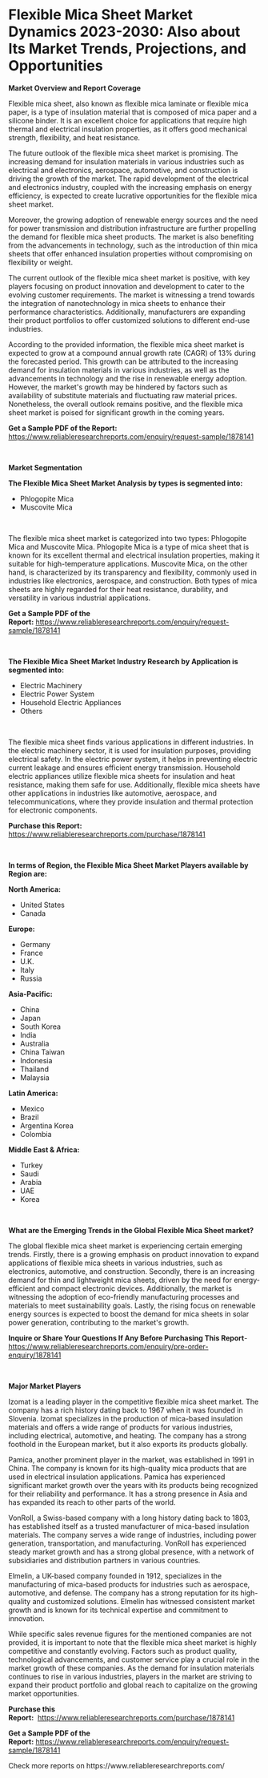 <p><h1>Flexible Mica Sheet Market Dynamics 2023-2030: Also about Its Market Trends, Projections, and Opportunities</h1></p><p><strong>Market Overview and Report Coverage</strong></p>
<p><p>Flexible mica sheet, also known as flexible mica laminate or flexible mica paper, is a type of insulation material that is composed of mica paper and a silicone binder. It is an excellent choice for applications that require high thermal and electrical insulation properties, as it offers good mechanical strength, flexibility, and heat resistance.</p><p>The future outlook of the flexible mica sheet market is promising. The increasing demand for insulation materials in various industries such as electrical and electronics, aerospace, automotive, and construction is driving the growth of the market. The rapid development of the electrical and electronics industry, coupled with the increasing emphasis on energy efficiency, is expected to create lucrative opportunities for the flexible mica sheet market.</p><p>Moreover, the growing adoption of renewable energy sources and the need for power transmission and distribution infrastructure are further propelling the demand for flexible mica sheet products. The market is also benefiting from the advancements in technology, such as the introduction of thin mica sheets that offer enhanced insulation properties without compromising on flexibility or weight.</p><p>The current outlook of the flexible mica sheet market is positive, with key players focusing on product innovation and development to cater to the evolving customer requirements. The market is witnessing a trend towards the integration of nanotechnology in mica sheets to enhance their performance characteristics. Additionally, manufacturers are expanding their product portfolios to offer customized solutions to different end-use industries.</p><p>According to the provided information, the flexible mica sheet market is expected to grow at a compound annual growth rate (CAGR) of 13% during the forecasted period. This growth can be attributed to the increasing demand for insulation materials in various industries, as well as the advancements in technology and the rise in renewable energy adoption. However, the market's growth may be hindered by factors such as availability of substitute materials and fluctuating raw material prices. Nonetheless, the overall outlook remains positive, and the flexible mica sheet market is poised for significant growth in the coming years.</p></p>
<p><strong>Get a Sample PDF of the Report:</strong> <a href="https://www.reliableresearchreports.com/enquiry/request-sample/1878141">https://www.reliableresearchreports.com/enquiry/request-sample/1878141</a></p>
<p>&nbsp;</p>
<p><strong>Market Segmentation</strong></p>
<p><strong>The Flexible Mica Sheet Market Analysis by types is segmented into:</strong></p>
<p><ul><li>Phlogopite Mica</li><li>Muscovite Mica</li></ul></p>
<p>&nbsp;</p>
<p><p>The flexible mica sheet market is categorized into two types: Phlogopite Mica and Muscovite Mica. Phlogopite Mica is a type of mica sheet that is known for its excellent thermal and electrical insulation properties, making it suitable for high-temperature applications. Muscovite Mica, on the other hand, is characterized by its transparency and flexibility, commonly used in industries like electronics, aerospace, and construction. Both types of mica sheets are highly regarded for their heat resistance, durability, and versatility in various industrial applications.</p></p>
<p><strong>Get a Sample PDF of the Report:</strong>&nbsp;<a href="https://www.reliableresearchreports.com/enquiry/request-sample/1878141">https://www.reliableresearchreports.com/enquiry/request-sample/1878141</a></p>
<p>&nbsp;</p>
<p><strong>The Flexible Mica Sheet Market Industry Research by Application is segmented into:</strong></p>
<p><ul><li>Electric Machinery</li><li>Electric Power System</li><li>Household Electric Appliances</li><li>Others</li></ul></p>
<p>&nbsp;</p>
<p><p>The flexible mica sheet finds various applications in different industries. In the electric machinery sector, it is used for insulation purposes, providing electrical safety. In the electric power system, it helps in preventing electric current leakage and ensures efficient energy transmission. Household electric appliances utilize flexible mica sheets for insulation and heat resistance, making them safe for use. Additionally, flexible mica sheets have other applications in industries like automotive, aerospace, and telecommunications, where they provide insulation and thermal protection for electronic components.</p></p>
<p><strong>Purchase this Report:</strong>&nbsp; <a href="https://www.reliableresearchreports.com/purchase/1878141">https://www.reliableresearchreports.com/purchase/1878141</a></p>
<p>&nbsp;</p>
<p><strong>In terms of Region, the Flexible Mica Sheet Market Players available by Region are:</strong></p>
<p>
    <p> <strong> North America: </strong>
        <ul>
            <li>United States</li>
            <li>Canada</li>
        </ul>
        </p> 
    <p> <strong> Europe: </strong>
        <ul>
            <li>Germany</li>
            <li>France</li>
            <li>U.K.</li>
            <li>Italy</li>
            <li>Russia</li>
        </ul>
        </p> 
    <p> <strong> Asia-Pacific: </strong>
        <ul>
            <li>China</li>
            <li>Japan</li>
            <li>South Korea</li>
            <li>India</li>
            <li>Australia</li>
            <li>China Taiwan</li>
            <li>Indonesia</li>
            <li>Thailand</li>
            <li>Malaysia</li>
        </ul>
        </p> 
    <p> <strong> Latin America: </strong>
        <ul>
            <li>Mexico</li>
            <li>Brazil</li>
            <li>Argentina Korea</li>
            <li>Colombia</li>
        </ul>
        </p> 
    <p> <strong> Middle East & Africa: </strong>
        <ul>
            <li>Turkey</li>
            <li>Saudi</li>
            <li>Arabia</li>
            <li>UAE</li>
            <li>Korea</li>
        </ul>
    </p>
    </p>
<p>&nbsp;</p>
<p><strong>What are the Emerging Trends in the Global Flexible Mica Sheet market?</strong></p>
<p><p>The global flexible mica sheet market is experiencing certain emerging trends. Firstly, there is a growing emphasis on product innovation to expand applications of flexible mica sheets in various industries, such as electronics, automotive, and construction. Secondly, there is an increasing demand for thin and lightweight mica sheets, driven by the need for energy-efficient and compact electronic devices. Additionally, the market is witnessing the adoption of eco-friendly manufacturing processes and materials to meet sustainability goals. Lastly, the rising focus on renewable energy sources is expected to boost the demand for mica sheets in solar power generation, contributing to the market's growth.</p></p>
<p><strong>Inquire or Share Your Questions If Any Before Purchasing This Report</strong>- <a href="https://www.reliableresearchreports.com/enquiry/pre-order-enquiry/1878141">https://www.reliableresearchreports.com/enquiry/pre-order-enquiry/1878141</a></p>
<p>&nbsp;</p>
<p><strong>Major Market Players</strong></p>
<p><p>Izomat is a leading player in the competitive flexible mica sheet market. The company has a rich history dating back to 1967 when it was founded in Slovenia. Izomat specializes in the production of mica-based insulation materials and offers a wide range of products for various industries, including electrical, automotive, and heating. The company has a strong foothold in the European market, but it also exports its products globally.</p><p>Pamica, another prominent player in the market, was established in 1991 in China. The company is known for its high-quality mica products that are used in electrical insulation applications. Pamica has experienced significant market growth over the years with its products being recognized for their reliability and performance. It has a strong presence in Asia and has expanded its reach to other parts of the world.</p><p>VonRoll, a Swiss-based company with a long history dating back to 1803, has established itself as a trusted manufacturer of mica-based insulation materials. The company serves a wide range of industries, including power generation, transportation, and manufacturing. VonRoll has experienced steady market growth and has a strong global presence, with a network of subsidiaries and distribution partners in various countries.</p><p>Elmelin, a UK-based company founded in 1912, specializes in the manufacturing of mica-based products for industries such as aerospace, automotive, and defense. The company has a strong reputation for its high-quality and customized solutions. Elmelin has witnessed consistent market growth and is known for its technical expertise and commitment to innovation.</p><p>While specific sales revenue figures for the mentioned companies are not provided, it is important to note that the flexible mica sheet market is highly competitive and constantly evolving. Factors such as product quality, technological advancements, and customer service play a crucial role in the market growth of these companies. As the demand for insulation materials continues to rise in various industries, players in the market are striving to expand their product portfolio and global reach to capitalize on the growing market opportunities.</p></p>
<p><strong>Purchase this Report:</strong>&nbsp;&nbsp;<a href="https://www.reliableresearchreports.com/purchase/1878141">https://www.reliableresearchreports.com/purchase/1878141</a></p>
<p></p>
<p><strong>Get a Sample PDF of the Report:</strong>&nbsp;<a href="https://www.reliableresearchreports.com/enquiry/request-sample/1878141">https://www.reliableresearchreports.com/enquiry/request-sample/1878141</a></p>
<p>Check more reports on https://www.reliableresearchreports.com/</p>